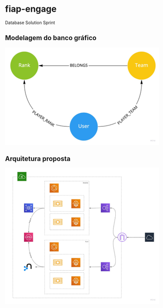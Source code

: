 # fiap-engage
Database Solution Sprint

## Modelagem do banco gráfico
![Modelagem](./documentation/modeling.jpg)

## Arquitetura proposta
![Arquitetura](./documentation/architecture.jpg)
